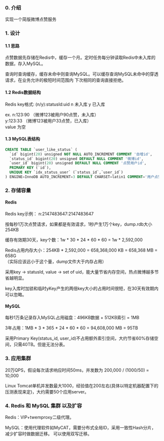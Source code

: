 ### 0. 介绍

实现一个简版微博点赞服务

### 1. 设计

#### 1.1 思路
点赞数据先存储在Redis中，缓存一个月。定时任务每分钟读取Redis中未入库的数据，存入MySQL。    

查询时查询缓存，缓存未命中则查询MySQL。可以缓存查询MySQL未命中的穿透请求，在业务允许的极短时间范围内
下次相同的查询直接拒绝。

#### 1.2 Redis数据结构
 Redis key格式:  (n/y):statusId:uid   n 未入库 y 已入库  
 
 ex. n:123:90 （微博123被用户90点赞，未入库）  
     y:123:33 （微博123被用户33点赞，已入库）  
 value 为空
 
#### 1.3 MySQL表结构

```sql
CREATE TABLE `user_like_status` (
  `id` bigint(20) unsigned NOT NULL AUTO_INCREMENT COMMENT '自增id',
  `status_id` bigint(20) unsigned DEFAULT NULL COMMENT '微博id',
  `user_id` bigint(20) unsigned DEFAULT NULL COMMENT '点赞用户id',
  PRIMARY KEY (`id`),
  UNIQUE KEY `idx_status_user` (`status_id`,`user_id`)
) ENGINE=InnoDB AUTO_INCREMENT=3 DEFAULT CHARSET=latin1 COMMENT='用户点赞微博关系';

```

### 2. 存储容量  
#### Redis  
Redis key示例： n:2147483647:2147483647  

按每秒1万次点赞请求，如果都是有效请求，1秒产生1万个key，dump.rdb大小254KB  

缓存有效期30天，key个数：1w * 30 * 24 * 60 * 60 = 1w * 2,592,000

Redis占用内存大小：254KB * 2,592,000 = 658,368,000 KB = 658,368 MB = 658G  
（实际应该远小于这个量，dump文件大于内存占用）  

采用key -> statusId, value -> set of uid，能大量节省内存空间，热点微博越多节省越明显。

key入库时加锁和临时yKey产生的两倍key大小的占用时间很短，在30天有效期内可以忽略。

#### MySQL  
每秒1万条记录存入MySQL占用磁盘：496KB数据 + 512KB索引 = 1MB  

3年占用：1MB * 3 * 365 * 24 * 60 * 60 = 94,608,000 MB = 95TB  

采用Primary Key(status_id, user_id)不占用额外索引空间，大约节省60%存储空间，只需40TB。但是无法分表。  

### 3. 应用集群
20万QPS，假设每次请求响应时间50ms，并发数为 200,000 / (1000/50) = 10,000  

Linux Tomcat单机并发数最大1000，经验值在200左右(具体以特定机器配置下的压测表现来定)，大约需要50个应用server。

### 4. Redis 和 MySQL 集群 以及扩容
Redis：VIP+twemproxy二级代理。 

MySQL：使用代理软件如MyCAT，需要分布式全局ID，采用一致性Hash分片，减少扩容时做数据迁移。 可以使用双写迁移。


